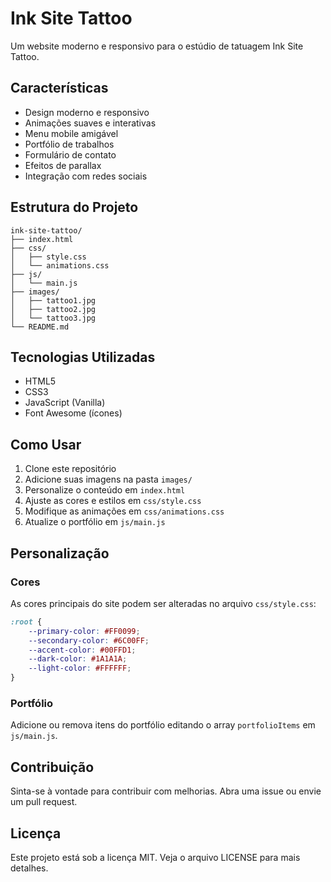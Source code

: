 # Ink Site Tattoo

Um website moderno e responsivo para o estúdio de tatuagem Ink Site Tattoo.

## Características

- Design moderno e responsivo
- Animações suaves e interativas
- Menu mobile amigável
- Portfólio de trabalhos
- Formulário de contato
- Efeitos de parallax
- Integração com redes sociais

## Estrutura do Projeto

```
ink-site-tattoo/
├── index.html
├── css/
│   ├── style.css
│   └── animations.css
├── js/
│   └── main.js
├── images/
│   ├── tattoo1.jpg
│   ├── tattoo2.jpg
│   └── tattoo3.jpg
└── README.md
```

## Tecnologias Utilizadas

- HTML5
- CSS3
- JavaScript (Vanilla)
- Font Awesome (ícones)

## Como Usar

1. Clone este repositório
2. Adicione suas imagens na pasta `images/`
3. Personalize o conteúdo em `index.html`
4. Ajuste as cores e estilos em `css/style.css`
5. Modifique as animações em `css/animations.css`
6. Atualize o portfólio em `js/main.js`

## Personalização

### Cores

As cores principais do site podem ser alteradas no arquivo `css/style.css`:

```css
:root {
    --primary-color: #FF0099;
    --secondary-color: #6C00FF;
    --accent-color: #00FFD1;
    --dark-color: #1A1A1A;
    --light-color: #FFFFFF;
}
```

### Portfólio

Adicione ou remova itens do portfólio editando o array `portfolioItems` em `js/main.js`.

## Contribuição

Sinta-se à vontade para contribuir com melhorias. Abra uma issue ou envie um pull request.

## Licença

Este projeto está sob a licença MIT. Veja o arquivo LICENSE para mais detalhes. 
